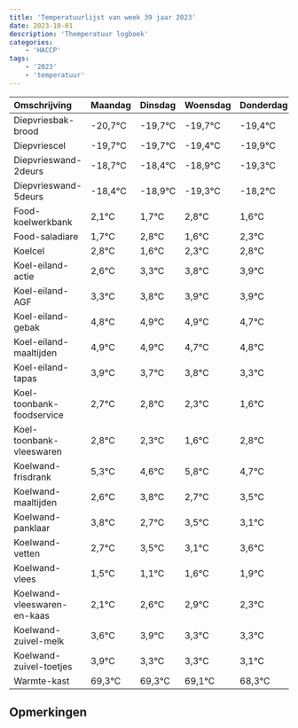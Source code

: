 ```yaml
---
title: 'Temperatuurlijst van week 39 jaar 2023'
date: 2023-10-01
description: 'Themperatuur logboek'
categories:
    - 'HACCP'
tags:
    - '2023'
    - 'temperatuur'
---
```

|Omschrijving|Maandag|Dinsdag|Woensdag|Donderdag|Vrijdag|Zaterdag|Zondag|
|:---|:---|:---|:---|:---|:---|:---|:---|
|Diepvriesbak-brood|-20,7°C|-19,7°C|-19,7°C|-19,4°C|-19,9°C|-20,3°C|-19,2°C|
|Diepvriescel|-19,7°C|-19,7°C|-19,4°C|-19,9°C|-20,3°C|-19,2°C|-20,4°C|
|Diepvrieswand-2deurs|-18,7°C|-18,4°C|-18,9°C|-19,3°C|-18,2°C|-19,4°C|-18,7°C|
|Diepvrieswand-5deurs|-18,4°C|-18,9°C|-19,3°C|-18,2°C|-19,4°C|-18,7°C|-18,2°C|
|Food-koelwerkbank|2,1°C|1,7°C|2,8°C|1,6°C|2,3°C|2,8°C|2,9°C|
|Food-saladiare|1,7°C|2,8°C|1,6°C|2,3°C|2,8°C|2,9°C|2,9°C|
|Koelcel|2,8°C|1,6°C|2,3°C|2,8°C|2,9°C|2,9°C|2,7°C|
|Koel-eiland-actie|2,6°C|3,3°C|3,8°C|3,9°C|3,9°C|3,7°C|3,8°C|
|Koel-eiland-AGF|3,3°C|3,8°C|3,9°C|3,9°C|3,7°C|3,8°C|3,3°C|
|Koel-eiland-gebak|4,8°C|4,9°C|4,9°C|4,7°C|4,8°C|4,3°C|3,6°C|
|Koel-eiland-maaltijden|4,9°C|4,9°C|4,7°C|4,8°C|4,3°C|3,6°C|4,8°C|
|Koel-eiland-tapas|3,9°C|3,7°C|3,8°C|3,3°C|2,6°C|3,8°C|2,7°C|
|Koel-toonbank-foodservice|2,7°C|2,8°C|2,3°C|1,6°C|2,8°C|1,7°C|2,5°C|
|Koel-toonbank-vleeswaren|2,8°C|2,3°C|1,6°C|2,8°C|1,7°C|2,5°C|2,1°C|
|Koelwand-frisdrank|5,3°C|4,6°C|5,8°C|4,7°C|5,5°C|5,1°C|5,6°C|
|Koelwand-maaltijden|2,6°C|3,8°C|2,7°C|3,5°C|3,1°C|3,6°C|3,9°C|
|Koelwand-panklaar|3,8°C|2,7°C|3,5°C|3,1°C|3,6°C|3,9°C|3,3°C|
|Koelwand-vetten|2,7°C|3,5°C|3,1°C|3,6°C|3,9°C|3,3°C|3,3°C|
|Koelwand-vlees|1,5°C|1,1°C|1,6°C|1,9°C|1,3°C|1,3°C|1,1°C|
|Koelwand-vleeswaren-en-kaas|2,1°C|2,6°C|2,9°C|2,3°C|2,3°C|2,1°C|1,3°C|
|Koelwand-zuivel-melk|3,6°C|3,9°C|3,3°C|3,3°C|3,1°C|2,3°C|3,9°C|
|Koelwand-zuivel-toetjes|3,9°C|3,3°C|3,3°C|3,1°C|2,3°C|3,9°C|3,0°C|
|Warmte-kast|69,3°C|69,3°C|69,1°C|68,3°C|69,9°C|69,0°C|68,2°C|

## Opmerkingen


